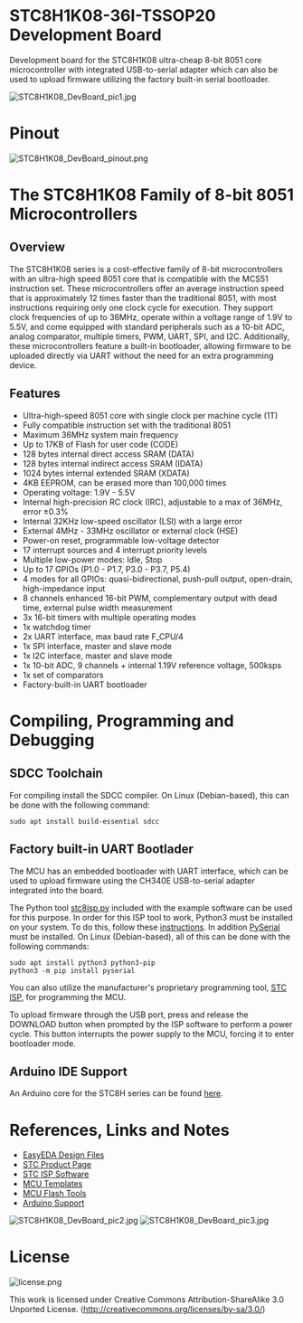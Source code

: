 # STC8H1K08-36I-TSSOP20 Development Board
Development board for the STC8H1K08 ultra-cheap 8-bit 8051 core microcontroller with integrated USB-to-serial adapter which can also be used to upload firmware utilizing the factory built-in serial bootloader.

![STC8H1K08_DevBoard_pic1.jpg](https://raw.githubusercontent.com/wagiminator/Development-Boards/main/STC8H1K08_DevBoard/documentation/STC8H1K08_DevBoard_pic1.jpg)

# Pinout
![STC8H1K08_DevBoard_pinout.png](https://raw.githubusercontent.com/wagiminator/Development-Boards/main/STC8H1K08_DevBoard/documentation/STC8H1K08_DevBoard_pinout.png)

# The STC8H1K08 Family of 8-bit 8051 Microcontrollers
## Overview
The STC8H1K08 series is a cost-effective family of 8-bit microcontrollers with an ultra-high speed 8051 core that is compatible with the MCS51 instruction set. These microcontrollers offer an average instruction speed that is approximately 12 times faster than the traditional 8051, with most instructions requiring only one clock cycle for execution. They support clock frequencies of up to 36MHz, operate within a voltage range of 1.9V to 5.5V, and come equipped with standard peripherals such as a 10-bit ADC, analog comparator, multiple timers, PWM, UART, SPI, and I2C. Additionally, these microcontrollers feature a built-in bootloader, allowing firmware to be uploaded directly via UART without the need for an extra programming device.

## Features
- Ultra-high-speed 8051 core with single clock per machine cycle (1T)
- Fully compatible instruction set with the traditional 8051
- Maximum 36MHz system main frequency
- Up to 17KB of Flash for user code (CODE)
- 128 bytes internal direct access SRAM (DATA)
- 128 bytes internal indirect access SRAM (IDATA)
- 1024 bytes internal extended SRAM (XDATA)
- 4KB EEPROM, can be erased more than 100,000 times
- Operating voltage: 1.9V - 5.5V
- Internal high-precision RC clock (IRC), adjustable to a max of 36MHz, error ±0.3%
- Internal 32KHz low-speed oscillator (LSI) with a large error
- External 4MHz - 33MHz oscillator or external clock (HSE)
- Power-on reset, programmable low-voltage detector
- 17 interrupt sources and 4 interrupt priority levels
- Multiple low-power modes: Idle, Stop
- Up to 17 GPIOs (P1.0 - P1.7, P3.0 - P3.7, P5.4)
- 4 modes for all GPIOs: quasi-bidirectional, push-pull output, open-drain, high-impedance input
- 8 channels enhanced 16-bit PWM, complementary output with dead time, external pulse width measurement
- 3x 16-bit timers with multiple operating modes
- 1x watchdog timer
- 2x UART interface, max baud rate F_CPU/4
- 1x SPI interface, master and slave mode
- 1x I2C interface, master and slave mode
- 1x 10-bit ADC, 9 channels + internal 1.19V reference voltage, 500ksps
- 1x set of comparators
- Factory-built-in UART bootloader

# Compiling, Programming and Debugging
## SDCC Toolchain
For compiling install the SDCC compiler. On Linux (Debian-based), this can be done with the following command:
```
sudo apt install build-essential sdcc
```

## Factory built-in UART Bootlader
The MCU has an embedded bootloader with UART interface, which can be used to upload firmware using the CH340E USB-to-serial adapter integrated into the board.

The Python tool [stc8isp.py](https://github.com/wagiminator/MCU-Flash-Tools) included with the example software can be used for this purpose. In order for this ISP tool to work, Python3 must be installed on your system. To do this, follow these [instructions](https://www.pythontutorial.net/getting-started/install-python/). In addition [PySerial](https://github.com/pyserial/pyserial) must be installed. On Linux (Debian-based), all of this can be done with the following commands:

```
sudo apt install python3 python3-pip
python3 -m pip install pyserial
```

You can also utilize the manufacturer's proprietary programming tool, [STC ISP](https://www.stcmicro.com/rjxz.html), for programming the MCU.

To upload firmware through the USB port, press and release the DOWNLOAD button when prompted by the ISP software to perform a power cycle. This button interrupts the power supply to the MCU, forcing it to enter bootloader mode.

## Arduino IDE Support
An Arduino core for the STC8H series can be found [here](https://github.com/ma6254/Arduino_Core_STC).

# References, Links and Notes
- [EasyEDA Design Files](https://oshwlab.com/wagiminator)
- [STC Product Page](https://stcmicro.com/stc/stc8h1k08.html)
- [STC ISP Software](https://www.stcmicro.com/rjxz.html)
- [MCU Templates](https://github.com/wagiminator/MCU-Templates)
- [MCU Flash Tools](https://github.com/wagiminator/MCU-Flash-Tools)
- [Arduino Support](https://github.com/ma6254/Arduino_Core_STC)

![STC8H1K08_DevBoard_pic2.jpg](https://raw.githubusercontent.com/wagiminator/Development-Boards/main/STC8H1K08_DevBoard/documentation/STC8H1K08_DevBoard_pic2.jpg)
![STC8H1K08_DevBoard_pic3.jpg](https://raw.githubusercontent.com/wagiminator/Development-Boards/main/STC8H1K08_DevBoard/documentation/STC8H1K08_DevBoard_pic3.jpg)

# License

![license.png](https://i.creativecommons.org/l/by-sa/3.0/88x31.png)

This work is licensed under Creative Commons Attribution-ShareAlike 3.0 Unported License. 
(http://creativecommons.org/licenses/by-sa/3.0/)
